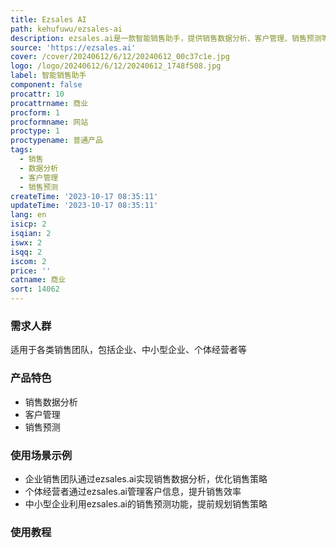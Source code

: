 ```yaml
---
title: Ezsales AI
path: kehufuwu/ezsales-ai
description: ezsales.ai是一款智能销售助手，提供销售数据分析、客户管理、销售预测等功能。它可以帮助销售团队提升销售效率，优化销售流程，实现更好的业绩。
source: 'https://ezsales.ai'
cover: /cover/20240612/6/12/20240612_00c37c1e.jpg
logo: /logo/20240612/6/12/20240612_1748f508.jpg
label: 智能销售助手
component: false
procattr: 10
procattrname: 商业
procform: 1
procformname: 网站
proctype: 1
proctypename: 普通产品
tags:
  - 销售
  - 数据分析
  - 客户管理
  - 销售预测
createTime: '2023-10-17 08:35:11'
updateTime: '2023-10-17 08:35:11'
lang: en
isicp: 2
isqian: 2
iswx: 2
isqq: 2
iscom: 2
price: ''
catname: 商业
sort: 14062
---
```




### 需求人群
适用于各类销售团队，包括企业、中小型企业、个体经营者等

### 产品特色
- 销售数据分析
- 客户管理
- 销售预测

### 使用场景示例
- 企业销售团队通过ezsales.ai实现销售数据分析，优化销售策略
- 个体经营者通过ezsales.ai管理客户信息，提升销售效率
- 中小型企业利用ezsales.ai的销售预测功能，提前规划销售策略

### 使用教程


  
